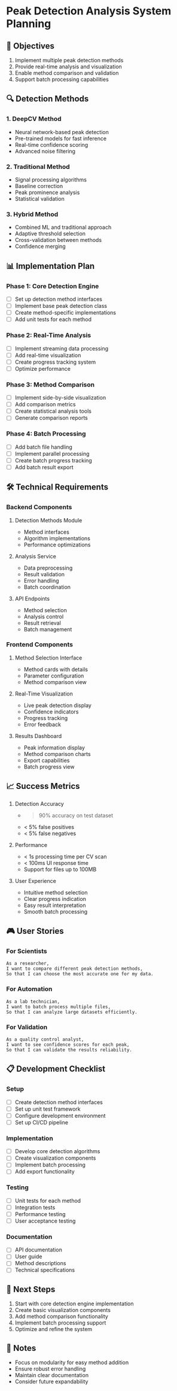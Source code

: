 # Peak Detection Analysis System Planning

## 🎯 Objectives
1. Implement multiple peak detection methods
2. Provide real-time analysis and visualization
3. Enable method comparison and validation
4. Support batch processing capabilities

## 🔍 Detection Methods

### 1. DeepCV Method
- Neural network-based peak detection
- Pre-trained models for fast inference
- Real-time confidence scoring
- Advanced noise filtering

### 2. Traditional Method
- Signal processing algorithms
- Baseline correction
- Peak prominence analysis
- Statistical validation

### 3. Hybrid Method
- Combined ML and traditional approach
- Adaptive threshold selection
- Cross-validation between methods
- Confidence merging

## 📊 Implementation Plan

### Phase 1: Core Detection Engine
- [ ] Set up detection method interfaces
- [ ] Implement base peak detection class
- [ ] Create method-specific implementations
- [ ] Add unit tests for each method

### Phase 2: Real-Time Analysis
- [ ] Implement streaming data processing
- [ ] Add real-time visualization
- [ ] Create progress tracking system
- [ ] Optimize performance

### Phase 3: Method Comparison
- [ ] Implement side-by-side visualization
- [ ] Add comparison metrics
- [ ] Create statistical analysis tools
- [ ] Generate comparison reports

### Phase 4: Batch Processing
- [ ] Add batch file handling
- [ ] Implement parallel processing
- [ ] Create batch progress tracking
- [ ] Add batch result export

## 🛠️ Technical Requirements

### Backend Components
1. Detection Methods Module
   - Method interfaces
   - Algorithm implementations
   - Performance optimizations

2. Analysis Service
   - Data preprocessing
   - Result validation
   - Error handling
   - Batch coordination

3. API Endpoints
   - Method selection
   - Analysis control
   - Result retrieval
   - Batch management

### Frontend Components
1. Method Selection Interface
   - Method cards with details
   - Parameter configuration
   - Method comparison view

2. Real-Time Visualization
   - Live peak detection display
   - Confidence indicators
   - Progress tracking
   - Error feedback

3. Results Dashboard
   - Peak information display
   - Method comparison charts
   - Export capabilities
   - Batch progress view

## 📈 Success Metrics
1. Detection Accuracy
   - > 90% accuracy on test dataset
   - < 5% false positives
   - < 5% false negatives

2. Performance
   - < 1s processing time per CV scan
   - < 100ms UI response time
   - Support for files up to 100MB

3. User Experience
   - Intuitive method selection
   - Clear progress indication
   - Easy result interpretation
   - Smooth batch processing

## 🎮 User Stories

### For Scientists
```
As a researcher,
I want to compare different peak detection methods,
So that I can choose the most accurate one for my data.
```

### For Automation
```
As a lab technician,
I want to batch process multiple files,
So that I can analyze large datasets efficiently.
```

### For Validation
```
As a quality control analyst,
I want to see confidence scores for each peak,
So that I can validate the results reliability.
```

## 📋 Development Checklist

### Setup
- [ ] Create detection method interfaces
- [ ] Set up unit test framework
- [ ] Configure development environment
- [ ] Set up CI/CD pipeline

### Implementation
- [ ] Develop core detection algorithms
- [ ] Create visualization components
- [ ] Implement batch processing
- [ ] Add export functionality

### Testing
- [ ] Unit tests for each method
- [ ] Integration tests
- [ ] Performance testing
- [ ] User acceptance testing

### Documentation
- [ ] API documentation
- [ ] User guide
- [ ] Method descriptions
- [ ] Technical specifications

## 🚀 Next Steps
1. Start with core detection engine implementation
2. Create basic visualization components
3. Add method comparison functionality
4. Implement batch processing support
5. Optimize and refine the system

## 📝 Notes
- Focus on modularity for easy method addition
- Ensure robust error handling
- Maintain clear documentation
- Consider future expandability